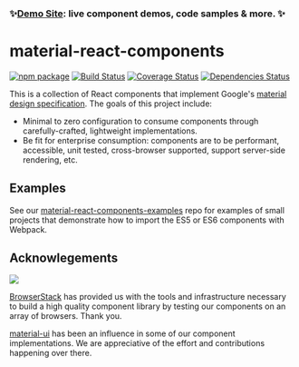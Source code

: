 
### ✨[Demo Site](https://collegepulse.github.io/material-react-components/): live component demos, code samples & more. ✨
material-react-components
=========================

[![npm package][npm-image]][npm-url]
[![Build Status][travis-image]][travis-url]
[![Coverage Status][coveralls-image]][coveralls-url]
[![Dependencies Status][david-image]][david-url]

This is a collection of React components that implement Google's [material design specification](https://material.io/guidelines). The goals of this project include:

- Minimal to zero configuration to consume components through carefully-crafted, lightweight implementations.
- Be fit for enterprise consumption: components are to be performant, accessible, unit tested, cross-browser supported, support server-side rendering, etc.


Examples
--------

See our [material-react-components-examples](https://github.com/collegepulse/material-react-components-examples) repo for examples of small projects that demonstrate how to import the ES5 or ES6 components with Webpack.

Acknowlegements
---------------

[<img src="https://www.browserstack.com/images/mail/browserstack-logo-footer.png">](https://www.browserstack.com/)

[BrowserStack](https://www.browserstack.com/) has provided us with the tools and infrastructure necessary to build a high quality component library by testing our components on an array of browsers. Thank you.

[material-ui](https://github.com/callemall/material-ui) has been an influence in some of our component implementations. We are appreciative of the effort and contributions happening over there.

[npm-image]:https://img.shields.io/npm/v/material-react-components.svg
[npm-url]:https://www.npmjs.com/package/material-react-components
[travis-image]:https://travis-ci.org/collegepulse/material-react-components.svg?branch=master
[travis-url]:https://travis-ci.org/collegepulse/material-react-components
[coveralls-image]:https://coveralls.io/repos/github/collegepulse/material-react-components/badge.svg?branch=master
[coveralls-url]:https://coveralls.io/github/collegepulse/material-react-components?branch=master
[david-image]:https://david-dm.org/collegepulse/material-react-components/status.svg
[david-url]:https://david-dm.org/collegepulse/material-react-components
